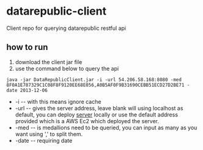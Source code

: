 # datarepublic-client
Client repo for querying datarepublic restful api

## how to run
1. download the client jar file
2. use the command below to query the api
``` 
java -jar DataRepublicClient.jar -i -url 54.206.58.168:8080 -med 8F0A1E787329C1C08F8F9120EE68E056,A0B5AF0F9B31690CEBB51ECD27D2BE71 -date 2013-12-06 
```
* -i -- with this means ignore cache
* -url -- gives the server address, leave blank will using localhost as default, you can deploy [server](https://github.com/Xingyuj/datarepublic-server) locally or use the default address provided which is a AWS Ec2 which deployed the server.
* -med -- is medallions need to be queried, you can input as many as you want using ',' to split them.
* -date -- requiring date
